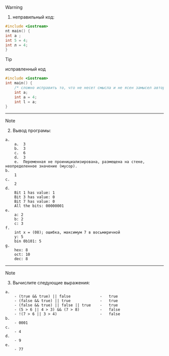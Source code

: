 > [!WARNING]
> 1) неправильный код:
``` C
#include <iostream>
nt main() {
int a ;
int 5 = 4;
int л = 4;
}
```

> [!TIP]
> исправленный код
``` C
#include <iostream>
int main() {
    /* сложно исправить то, что не несет смысла и не ясен замысел автора */
    int a;
    int a = 4;
    int l = a;
}
```

---

> [!NOTE]
> 2) Вывод програмы:

    a.  
        a.  3
        b.  3
        c.  6
        d.  3
        e.  Переменная не проинициализирована, размещена на стеке, неопределенное значение (мусор).
    b.
        1
    c.
        2
    d.
        Bit 1 has value: 1
        Bit 3 has value: 0
        Bit 7 has value: 0
        All the bits: 00000001
    e.
        a: 2 
        b: 2 
        c: 3
    f.
        int x = (08); ошибка, максимум 7 в восьмиричной
        y: 5
        bin 0b101: 5
    g.
        hex: 8
        oct: 10
        dec: 8

---

> [!NOTE]
> 3) Вычислите следующие выражения:

    a.
        - (true && true) || false             -   true
        - (false && true) || true             -   true
        - (false && true) || false || true    -   true
        - (5 > 6 || 4 > 3) && (7 > 8)         -   false
        - !(7 > 6 || 3 > 4)                   -   false
    b.
        - 0001
    c.
        - 4
    d.
        - 9
    e.
        - 77


        